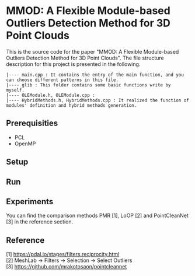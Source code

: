 # MMOD: A Flexible Module-based Outliers Detection Method for 3D Point Clouds
This is the source code for the paper "MMOD: A Flexible Module-based Outliers Detection Method for 3D Point Clouds". The file structure description for this project is presented in the following.  
```
|---- main.cpp : It contains the entry of the main function, and you can choose different patterns in this file.  
|---- glib : This folder contains some basic functions write by myself.
|---- OLEModule.h, OLEModule.cpp :
|---- HybridMethods.h, HybridMethods.cpp : It realized the function of modules' definition and hybrid methods generation.  
```

## Prerequisities  
* PCL
* OpenMP

## Setup  
## Run
## Experiments
You can find the comparison methods PMR [1], LoOP [2] and PointCleanNet [3] in the reference section.
## Reference  
[1] https://pdal.io/stages/filters.reciprocity.html  
[2] MeshLab -> Filters -> Selection -> Select Outliers  
[3] https://github.com/mrakotosaon/pointcleannet  